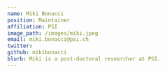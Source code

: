 ```yaml
---
name: Miki Bonacci 
position: Maintainer
affiliation: PSI
image_path: /images/miki.jpeg
email: miki.bonacci@psi.ch 
twitter:
github: mikibonacci 
blurb: Miki is a post-doctoral researcher at PSI.
---
```

